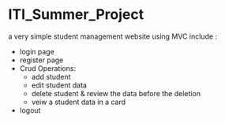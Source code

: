 # ITI_Summer_Project
a very simple student management website using MVC
include :
* login page
* register page
* Crud Operations:
  * add student
  * edit student data
  * delete student & review the data before the deletion
  * veiw a student data in a card
* logout
